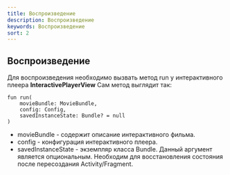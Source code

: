 ```yaml
---
title: Воспроизведение
description: Воспроизведение
keywords: Воспроизведение
sort: 2
---
```


## Воспроизведение

Для воспроизведения необходимо вызвать метод run у интерактивного плеера **InteractivePlayerView**
Сам метод выглядит так:

```
fun run(
    movieBundle: MovieBundle,
    config: Config,
    savedInstanceState: Bundle? = null
)
```

- movieBundle - содержит описание интерактивного фильма.
- config - конфигурация интерактивного плеера.
- savedInstanceState - экземпляр класса Bundle. Данный аргумент является опциональным. Необходим для
  восстановления состояния после пересоздания Activity/Fragment.
